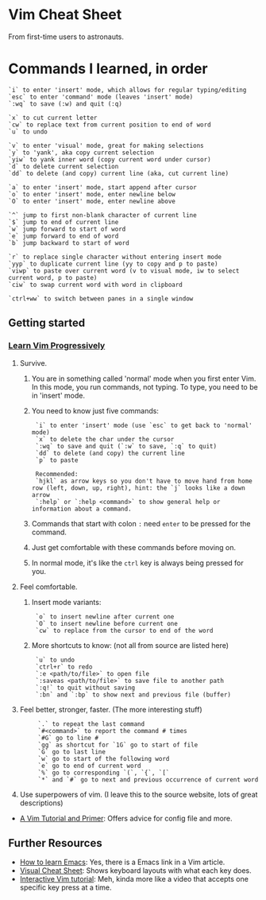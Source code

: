 # Vim Cheat Sheet #
From first-time users to astronauts.

# Commands I learned, in order #

    `i` to enter 'insert' mode, which allows for regular typing/editing
    `esc` to enter 'command' mode (leaves 'insert' mode)
    `:wq` to save (:w) and quit (:q)

    `x` to cut current letter
    `cw` to replace text from current position to end of word
    `u` to undo

    `v` to enter 'visual' mode, great for making selections
    `y` to 'yank', aka copy current selection
    `yiw` to yank inner word (copy current word under cursor)
    `d` to delete current selection
    `dd` to delete (and copy) current line (aka, cut current line)

    `a` to enter 'insert' mode, start append after cursor
    `o` to enter 'insert' mode, enter newline below
    `O` to enter 'insert' mode, enter newline above

    `^` jump to first non-blank character of current line
    `$` jump to end of current line
    `w` jump forward to start of word
    `e` jump forward to end of word
    `b` jump backward to start of word

    `r` to replace single character without entering insert mode
    `yyp` to duplicate current line (yy to copy and p to paste)
    `viwp` to paste over current word (v to visual mode, iw to select current word, p to paste)
    `ciw` to swap current word with word in clipboard

    `ctrl+ww` to switch between panes in a single window



## Getting started ##

### [Learn Vim Progressively](http://yannesposito.com/Scratch/en/blog/Learn-Vim-Progressively/) ###
1. Survive.

    1. You are in something called 'normal' mode when you first enter Vim. In this mode, you run commands, not typing. To type, you need to be in 'insert' mode.
    2. You need to know just five commands:

            `i` to enter 'insert' mode (use `esc` to get back to 'normal' mode)
            `x` to delete the char under the cursor
            `:wq` to save and quit (`:w` to save, `:q` to quit)
            `dd` to delete (and copy) the current line
            `p` to paste

            Recommended:
            `hjkl` as arrow keys so you don't have to move hand from home row (left, down, up, right), hint: the `j` looks like a down arrow
            `:help` or `:help <command>` to show general help or information about a command.

    3. Commands that start with colon `:` need `enter` to be pressed for the command.
    4. Just get comfortable with these commands before moving on.
    5. In normal mode, it's like the `ctrl` key is always being pressed for you.

2. Feel comfortable.

    1. Insert mode variants:

            `o` to insert newline after current one
            `O` to insert newline before current one
            `cw` to replace from the cursor to end of the word

    2. More shortcuts to know: (not all from source are listed here)

            `u` to undo
            `ctrl+r` to redo
            `:e <path/to/file>` to open file
            `:saveas <path/to/file>` to save file to another path
            `:q!` to quit without saving
            `:bn` and `:bp` to show next and previous file (buffer)

3. Feel better, stronger, faster. (The more interesting stuff)

            `.` to repeat the last command
            `#<command>` to report the command # times
            `#G` go to line #
            `gg` as shortcut for `1G` go to start of file
            `G` go to last line
            `w` go to start of the following word
            `e` go to end of current word
            `%` go to corresponding `(`, `{`, `[`
            `*` and `#` go to next and previous occurrence of current word

4. Use superpowers of vim. (I leave this to the source website, lots of great descriptions)



- [A Vim Tutorial and Primer](https://danielmiessler.com/study/vim/): Offers advice for config file and more.






## Further Resources ##
- [How to learn Emacs](http://sachachua.com/blog/wp-content/uploads/2013/05/How-to-Learn-Emacs8.png): Yes, there is a Emacs link in a Vim article.
- [Visual Cheat Sheet](http://michael.peopleofhonoronly.com/vim/): Shows keyboard layouts with what each key does.
- [Interactive Vim tutorial](http://www.openvim.com/): Meh, kinda more like a video that accepts one specific key press at a time.
